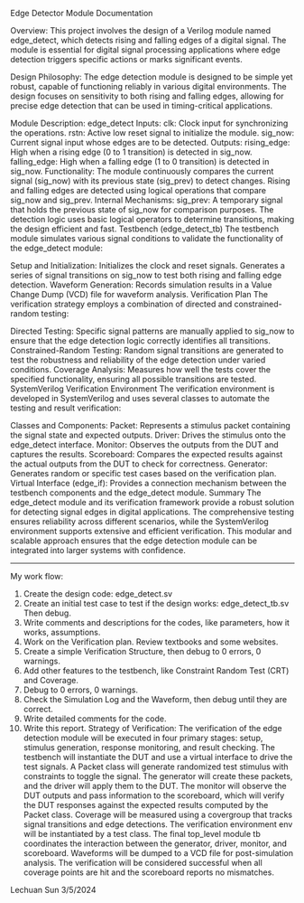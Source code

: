 Edge Detector Module Documentation

Overview:
This project involves the design of a Verilog module named edge_detect, which detects rising and falling edges of a digital signal. The module is essential for digital signal processing applications where edge detection triggers specific actions or marks significant events.

Design Philosophy:
The edge detection module is designed to be simple yet robust, capable of functioning reliably in various digital environments. The design focuses on sensitivity to both rising and falling edges, allowing for precise edge detection that can be used in timing-critical applications.

Module Description:
edge_detect
Inputs:
clk: Clock input for synchronizing the operations.
rstn: Active low reset signal to initialize the module.
sig_now: Current signal input whose edges are to be detected.
Outputs:
rising_edge: High when a rising edge (0 to 1 transition) is detected in sig_now.
falling_edge: High when a falling edge (1 to 0 transition) is detected in sig_now.
Functionality:
The module continuously compares the current signal (sig_now) with its previous state (sig_prev) to detect changes.
Rising and falling edges are detected using logical operations that compare sig_now and sig_prev.
Internal Mechanisms:
sig_prev: A temporary signal that holds the previous state of sig_now for comparison purposes.
The detection logic uses basic logical operators to determine transitions, making the design efficient and fast.
Testbench (edge_detect_tb)
The testbench module simulates various signal conditions to validate the functionality of the edge_detect module:

Setup and Initialization:
Initializes the clock and reset signals.
Generates a series of signal transitions on sig_now to test both rising and falling edge detection.
Waveform Generation:
Records simulation results in a Value Change Dump (VCD) file for waveform analysis.
Verification Plan
The verification strategy employs a combination of directed and constrained-random testing:

Directed Testing:
Specific signal patterns are manually applied to sig_now to ensure that the edge detection logic correctly identifies all transitions.
Constrained-Random Testing:
Random signal transitions are generated to test the robustness and reliability of the edge detection under varied conditions.
Coverage Analysis:
Measures how well the tests cover the specified functionality, ensuring all possible transitions are tested.
SystemVerilog Verification Environment
The verification environment is developed in SystemVerilog and uses several classes to automate the testing and result verification:

Classes and Components:
Packet: Represents a stimulus packet containing the signal state and expected outputs.
Driver: Drives the stimulus onto the edge_detect interface.
Monitor: Observes the outputs from the DUT and captures the results.
Scoreboard: Compares the expected results against the actual outputs from the DUT to check for correctness.
Generator: Generates random or specific test cases based on the verification plan.
Virtual Interface (edge_if):
Provides a connection mechanism between the testbench components and the edge_detect module.
Summary
The edge_detect module and its verification framework provide a robust solution for detecting signal edges in digital applications. The comprehensive testing ensures reliability across different scenarios, while the SystemVerilog environment supports extensive and efficient verification. This modular and scalable approach ensures that the edge detection module can be integrated into larger systems with confidence.

----------------------------------------------------------------------------------------------------

My work flow:
1.	Create the design code: edge_detect.sv
2.	Create an initial test case to test if the design works: edge_detect_tb.sv Then debug.
3.	Write comments and descriptions for the codes, like parameters, how it works, assumptions.
4.	Work on the Verification plan. Review textbooks and some websites.
5.	Create a simple Verification Structure, then debug to 0 errors, 0 warnings.
6.	Add other features to the testbench, like Constraint Random Test (CRT) and Coverage.
7.	Debug to 0 errors, 0 warnings.
8.	Check the Simulation Log and the Waveform, then debug until they are correct.
9.	Write detailed comments for the code.
10.	Write this report.
Strategy of Verification:
The verification of the edge detection module will be executed in four primary stages: setup, stimulus generation, response monitoring, and result checking. The testbench will instantiate the DUT and use a virtual interface to drive the test signals. A Packet class will generate randomized test stimulus with constraints to toggle the signal. The generator will create these packets, and the driver will apply them to the DUT. The monitor will observe the DUT outputs and pass information to the scoreboard, which will verify the DUT responses against the expected results computed by the Packet class. Coverage will be measured using a covergroup that tracks signal transitions and edge detections. The verification environment env will be instantiated by a test class. The final top_level module tb coordinates the interaction between the generator, driver, monitor, and scoreboard. Waveforms will be dumped to a VCD file for post-simulation analysis. The verification will be considered successful when all coverage points are hit and the scoreboard reports no mismatches.


Lechuan Sun
3/5/2024
